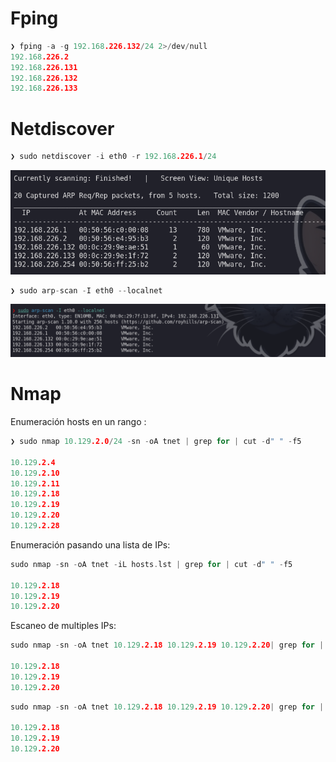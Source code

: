 
# Fping

```c
❯ fping -a -g 192.168.226.132/24 2>/dev/null
192.168.226.2
192.168.226.131
192.168.226.132
192.168.226.133
```

# Netdiscover

```c
❯ sudo netdiscover -i eth0 -r 192.168.226.1/24  
```

![20240712100653.png](20240712100653.png)

```c
❯ sudo arp-scan -I eth0 --localnet
```

![20240712100731.png](20240712100731.png)


# Nmap

Enumeración hosts en un rango :

```c
❯ sudo nmap 10.129.2.0/24 -sn -oA tnet | grep for | cut -d" " -f5

10.129.2.4
10.129.2.10
10.129.2.11
10.129.2.18
10.129.2.19
10.129.2.20
10.129.2.28
```

Enumeración pasando una lista de IPs:

```c
sudo nmap -sn -oA tnet -iL hosts.lst | grep for | cut -d" " -f5

10.129.2.18
10.129.2.19
10.129.2.20
```

Escaneo de multiples IPs:

```c
sudo nmap -sn -oA tnet 10.129.2.18 10.129.2.19 10.129.2.20| grep for | cut -d" " -f5

10.129.2.18
10.129.2.19
10.129.2.20
```

```c
sudo nmap -sn -oA tnet 10.129.2.18 10.129.2.19 10.129.2.20| grep for | cut -d" " -f5

10.129.2.18
10.129.2.19
10.129.2.20


